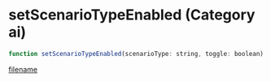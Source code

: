 # setScenarioTypeEnabled (Category ai)

```js
function setScenarioTypeEnabled(scenarioType: string, toggle: boolean): void
```

[filename](setScenarioTypeEnabled_m.md ':include')